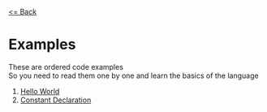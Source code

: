 [<= Back](../)

# Examples

These are ordered code examples </br>
So you need to read them one by one and learn the basics of the language

1. [Hello World](./01_Hello_World) </br>
2. [Constant Declaration](./02_Constant_Declaration) </br>
